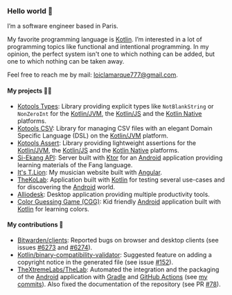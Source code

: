 <!-- Copyright 2023 Loïc Lamarque. All rights reserved. -->

### Hello world 👋

I’m a software engineer based in Paris.

My favorite programming language is [Kotlin].
I’m interested in a lot of programming topics like functional and intentional
programming.
In my opinion, the perfect system isn't one to which nothing can be added, but
one to which nothing can be taken away.

Feel free to reach me by mail: [loiclamarque777@gmail.com].

[kotlin]: https://kotlinlang.org
[loiclamarque777@gmail.com]: mailto:loiclamarque777@gmail.com

#### My projects 👨‍💻

- [Kotools Types]: Library providing explicit types like `NotBlankString` or
  `NonZeroInt` for the [Kotlin/JVM], the [Kotlin/JS] and the [Kotlin Native]
  platforms.
- [Kotools CSV]: Library for managing CSV files with an elegant Domain Specific
  Language (DSL) on the [Kotlin/JVM] platform.
- [Kotools Assert]: Library providing lightweight assertions for the
  [Kotlin/JVM], the [Kotlin/JS] and the [Kotlin Native] platforms.
- [Si-Ekang API]: Server built with [Ktor] for an [Android] application
  providing learning materials of the Fang language.
- [It's T.Lion]: My musician website built with [Angular].
- [TheKoLab]: Application built with [Kotlin] for testing several use-cases and
  for discovering the [Android] world.
- [Alliodesk]: Desktop application providing multiple productivity tools.
- [Color Guessing Game (CGG)]: Kid friendly [Android] application built with
  [Kotlin] for learning colors.

[Alliodesk]: https://github.com/LVMVRQUXL/Alliodesk
[Android]: https://www.android.com
[Angular]: https://angular.io
[Color Guessing Game (CGG)]: https://github.com/LVMVRQUXL/CGG
[It's T.Lion]: https://github.com/itstlion/web
[Kotlin/JVM]: https://kotlinlang.org/docs/jvm-get-started.html
[Kotlin/JS]: https://kotlinlang.org/docs/js-overview.html
[Kotlin Native]: https://kotlinlang.org/docs/native-overview.html
[Kotools Assert]: https://github.com/kotools/assert
[Kotools CSV]: https://github.com/kotools/csv
[Kotools Types]: https://github.com/kotools/types
[Ktor]: https://ktor.io
[Si-Ekang API]: https://github.com/Si-Ekang/api
[TheKoLab]: https://github.com/TheXtremeLabs/TheKoLab

#### My contributions 👀

- [Bitwarden/clients]: Reported bugs on browser and desktop clients (see issues
  [#6273][bitwarden/clients#6273] and [#6274][bitwarden/clients#6274]).
- [Kotlin/binary-compatibility-validator]: Suggested feature on adding a
  copyright notice in the generated file (see issue
  [#152][kotlin/binary-compatibility-validator#152]).
- [TheXtremeLabs/TheLab]: Automated the integration and the packaging of the
  [Android] application with [Gradle] and [GitHub Actions] (see
  [my commits][thextremelabs/thelab#my-commits]). Also fixed the documentation
  of the repository (see PR [#78][thextremelabs/thelab#78]).

[bitwarden/clients]: https://github.com/bitwarden/clients
[bitwarden/clients#6273]: https://github.com/bitwarden/clients/issues/6273
[bitwarden/clients#6274]: https://github.com/bitwarden/clients/issues/6274
[Github Actions]: https://github.com/features/actions
[Gradle]: https://gradle.org
[kotlin/binary-compatibility-validator]: https://github.com/Kotlin/binary-compatibility-validator
[kotlin/binary-compatibility-validator#152]: https://github.com/Kotlin/binary-compatibility-validator/issues/152
[thextremelabs/thelab]: https://github.com/TheXtremeLabs/TheLab
[thextremelabs/thelab#78]: https://github.com/TheXtremeLabs/TheLab/pull/78
[thextremelabs/thelab#my-commits]: https://github.com/TheXtremeLabs/TheLab/commits?author=LVMVRQUXL
